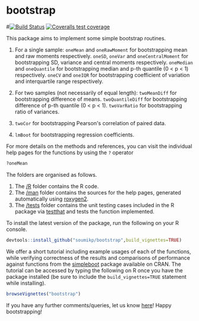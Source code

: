 # bootstrap

<!-- badges: start -->
#[![Build Status](https://travis-ci.com/soumikp/bootstrap.svg?branch=main)](https://travis-ci.com/soumikp/bootstrap)
[![Coveralls test coverage](https://coveralls.io/repos/github/soumikp/bootstrap/badge.svg)](https://coveralls.io/r/soumikp/bootstrap?branch=master)
<!-- badges: end -->

This package aims to implement some simple bootstrap routines. 

1. For a single sample: `oneMean` and `oneRawMoment`  for bootstrapping mean and raw moments respectively. `oneSD`, `oneVar` and `oneCentralMoment` for bootstrapping SD, variance and central moments respectively. `oneMedian` and `oneQuantile` for bootstrapping median and p-th quantile (0 < p < 1) respectively. `oneCV` and `oneIQR` for bootstrapping coefficient of variation and interquartile range respectively.
  
2. For two samples (not necessarily of equal length): `twoMeanDiff` for bootstrapping difference of means. `twoQuantileDiff` for bootstrapping difference of p-th quantile (0 < p < 1). `twoVarRatio` for bootstrapping ratio of variances.
  
3. `twoCor` for bootstrapping Pearson's correlation of paired data.

4. `lmBoot` for bootstrapping regression coefficients. 

For more details on the methods and references, you can visit the individual help pages for the functions by using the `?` operator

```R
?oneMean
```

The folders are organised as follows. 

1. The [/R](https://github.com/soumikp/bootstrap/tree/main/R) folder contains the R code. 
2. The [/man](https://github.com/soumikp/bootstrap/tree/main/man) folder contains the sources for the help pages, generated automatically using [roxygen2](https://cran.r-project.org/web/packages/roxygen2). 
3. The [/tests](https://github.com/soumikp/bootstrap/tree/main/tests) folder contains the unit  testing  cases included  in  the  R  package  via [testthat](https://testthat.r-lib.org/) and  tests  the  function implemented.

To install the latest version of the package, run the following on your R console.

```R
devtools::install_github("soumikp/bootstrap",build_vignettes=TRUE)
```

We offer a short tutorial including example usages of each of the functions, while verifying correctness of the results and comparisons of performance against functions from the [simpleboot](https://cran.r-project.org/web/packages/simpleboot/simpleboot.pdf) package available on CRAN. The tutorial can be accessed by typing the following on R once you have the package installed (be sure to include the `build_vignettes=TRUE` statement while installing).

```R
browseVignettes("bootstrap")
```

If you have any further comments/queries, let us know [here](mailto:soumikp@umich.edu)! Happy bootstrapping!
